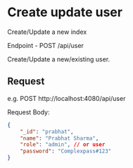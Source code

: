 # Create update user

Create/Update a new index

Endpoint - POST /api/user

Create/Update a new/existing user.

## Request

e.g. 
POST http://localhost:4080/api/user

Request Body: 

```json
{ 
    "_id": "prabhat",
	"name": "Prabhat Sharma",
	"role": "admin", // or user
	"password": "Complexpass#123"
}
```

